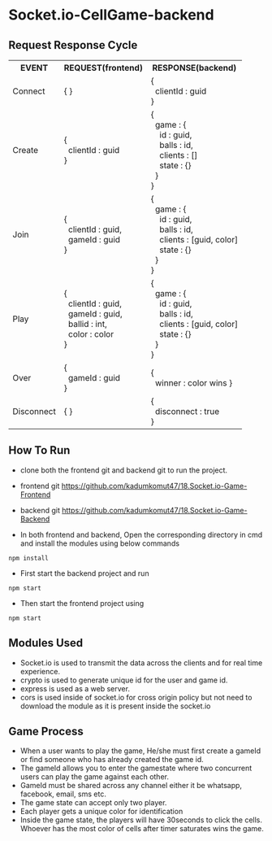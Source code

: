 # Socket.io-CellGame-backend

<!-- ![](socketgame.gif) -->

## Request Response Cycle
  
<table align="center">
  <tr>
    <th>EVENT</td>
    <th>REQUEST(frontend)</td>
    <th>RESPONSE(backend)</td>
  </tr>
  <tr>
    <td>Connect</td>
    <td> { } </td>
    <td> { <br> &nbsp;&nbsp;clientId : guid <br> }</td>
  </tr>
  <tr>
    <td>Create</td>
    <td> { <br> &nbsp;&nbsp;clientId : guid <br> } </td>
    <td> { <br> &nbsp;&nbsp;game : { <br> &nbsp;&nbsp;&nbsp;&nbsp;id : guid, <br> &nbsp;&nbsp;&nbsp;&nbsp;balls : id, <br> &nbsp;&nbsp;&nbsp;&nbsp;clients : [] <br> &nbsp;&nbsp;&nbsp;&nbsp;state : {} <br> &nbsp;&nbsp;} <br> }</td>
  </tr>
  <tr>
    <td>Join</td>
    <td> { <br> &nbsp;&nbsp;clientId : guid, <br>&nbsp;&nbsp;gameId : guid <br> } </td>
    <td> { <br> &nbsp;&nbsp;game : { <br> &nbsp;&nbsp;&nbsp;&nbsp;id : guid, <br> &nbsp;&nbsp;&nbsp;&nbsp;balls : id, <br> &nbsp;&nbsp;&nbsp;&nbsp;clients : [guid, color] <br> &nbsp;&nbsp;&nbsp;&nbsp;state : {} <br> &nbsp;&nbsp;} <br> }</td>
  </tr>
  <tr>
    <td>Play</td>
    <td> { <br> &nbsp;&nbsp;clientId : guid, <br>&nbsp;&nbsp;gameId : guid, <br>&nbsp;&nbsp;ballid : int, <br>&nbsp;&nbsp;color : color<br> } </td>
    <td> { <br> &nbsp;&nbsp;game : { <br> &nbsp;&nbsp;&nbsp;&nbsp;id : guid, <br> &nbsp;&nbsp;&nbsp;&nbsp;balls : id, <br> &nbsp;&nbsp;&nbsp;&nbsp;clients : [guid, color] <br> &nbsp;&nbsp;&nbsp;&nbsp;state : {} <br> &nbsp;&nbsp;} <br> }</td>
  </tr>
  <tr>
    <td>Over</td>
    <td> { <br> &nbsp;&nbsp;gameId : guid<br> } </td>
    <td> { <br> &nbsp;&nbsp;winner : color wins }</td>
  </tr>
  <tr>
    <td>Disconnect</td>
    <td> { } </td>
    <td> { <br> &nbsp;&nbsp;disconnect : true <br> }</td>
  </tr>
</table>

## How To Run

- clone both the frontend git and backend git to run the project.
- frontend git
https://github.com/kadumkomut47/18.Socket.io-Game-Frontend
- backend git
https://github.com/kadumkomut47/18.Socket.io-Game-Backend

- In both frontend and backend, Open the corresponding directory in cmd and install the modules using below commands
```
npm install
```
- First start the backend project and run 
```
npm start
```
- Then start the frontend project using
```
npm start
```

## Modules Used

- Socket.io is used to transmit the data across the clients and for real time experience.
- crypto is used to generate unique id for the user and game id.
- express is used as a web server.
- cors is used inside of socket.io for cross origin policy but not need to download the module as it is present inside the socket.io

## Game Process 

- When a user wants to play the game, He/she must first create a gameId or find someone who has already created the game id.
- The gameId allows you to enter the gamestate where two concurrent users can play the game against each other.
- GameId must be shared across any channel either it be whatsapp, facebook, email, sms etc.
- The game state can accept only two player.
- Each player gets a unique color for identification
- Inside the game state, the players will have 30seconds to click the cells. Whoever has the most color of cells after timer saturates wins the game.






